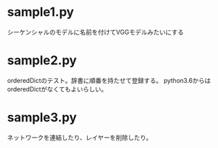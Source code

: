 # sample1.py
シーケンシャルのモデルに名前を付けてVGGモデルみたいにする

# sample2.py
orderedDictのテスト。辞書に順番を持たせて登録する。
python3.6からはorderedDictがなくてもよいらしい。

# sample3.py
ネットワークを連結したり、レイヤーを削除したり。